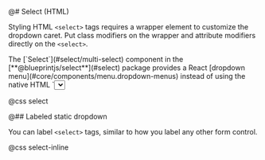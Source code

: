 @# Select (HTML)

Styling HTML `<select>` tags requires a wrapper element to customize the dropdown caret.
Put class modifiers on the wrapper and attribute modifiers directly on the `<select>`.

<div class="@ns-callout @ns-intent-success @ns-icon-info-sign">
    The [`Select`](#select/multi-select) component in the [**@blueprintjs/select**](#select) package provides a
    React [dropdown menu](#core/components/menu.dropdown-menus) instead of using the native HTML `<select>`
    tag. It supports filtering and custom item rendering.
</div>

@css select

@## Labeled static dropdown

You can label `<select>` tags, similar to how you label any other form control.

@css select-inline
